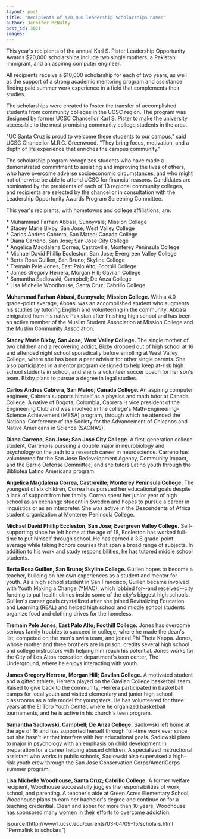 ```yaml
---
layout: post
title: "Recipients of $20,000 leadership scholarships named"
author: Jennifer McNulty
post_id: 3021
images:
---
```


<p>
  This year's recipients of the annual Karl S. Pister Leadership Opportunity Awards $20,000 scholarships include two single mothers, a Pakistani immigrant, and an aspiring computer engineer.
</p>
<p>
  All recipients receive a $10,000 scholarship for each of two years, as well as the support of a strong academic mentoring program and assistance finding paid summer work experience in a field that complements their studies.<br>
</p>
<p>
  The scholarships were created to foster the transfer of accomplished students from community colleges in the UCSC region. The program was designed by former UCSC Chancellor Karl S. Pister to make the university accessible to the most promising community college students in the area.<br>
</p>
<p>
  "UC Santa Cruz is proud to welcome these students to our campus," said UCSC Chancellor M.R.C. Greenwood. "They bring focus, motivation, and a depth of life experience that enriches the campus community."<br>
</p>
<p>
  The scholarship program recognizes students who have made a demonstrated commitment to assisting and improving the lives of others, who have overcome adverse socioeconomic circumstances, and who might not otherwise be able to attend UCSC for financial reasons. Candidates are nominated by the presidents of each of 13 regional community colleges, and recipients are selected by the chancellor in consultation with the Leadership Opportunity Awards Program Screening Committee.<br>
</p>
<p>
  This year's recipients, with hometowns and college affiliations, are:<br>
</p>
<p>
  * Muhammad Farhan Abbasi, Sunnyvale; Mission College<br>
  * Stacey Marie Bixby, San Jose; West Valley College<br>
  * Carlos Andres Cabrera, San Mateo; Canada College<br>
  * Diana Carreno, San Jose; San Jose City College<br>
  * Angelica Magdalena Correa, Castroville; Monterey Peninsula College<br>
  * Michael David Phillip Eccleston, San Jose; Evergreen Valley College<br>
  * Berta Rosa Guillen, San Bruno; Skyline College<br>
  * Tremain Pele Jones, East Palo Alto; Foothill College<br>
  * James Gregory Herrera, Morgan Hill; Gavilan College<br>
  * Samantha Sadlowski, Campbell; De Anza College<br>
  * Lisa Michelle Woodhouse, Santa Cruz; Cabrillo College
</p>
<p>
  <b>Muhammad Farhan Abbasi, Sunnyvale; Mission College.</b> With a 4.0 grade-point average, Abbasi was an accomplished student who augments his studies by tutoring English and volunteering in the community. Abbasi emigrated from his native Pakistan after finishing high school and has been an active member of the Muslim Student Association at Mission College and the Muslim Community Association.<br>
</p>
<p>
  <b>Stacey Marie Bixby, San Jose; West Valley College.</b> The single mother of two children and a recovering addict, Bixby dropped out of high school at 16 and attended night school sporadically before enrolling at West Valley College, where she has been a peer adviser for other single parents. She also participates in a mentor program designed to help keep at-risk high school students in school, and she is a volunteer soccer coach for her son's team. Bixby plans to pursue a degree in legal studies.
</p>
<p>
  <b>Carlos Andres Cabrera, San Mateo; Canada College.</b> An aspiring computer engineer, Cabrera supports himself as a physics and math tutor at Canada College. A native of Bogota, Colombia, Cabrera is vice president of the Engineering Club and was involved in the college's Math-Engineering-Science Achievement (MESA) program, through which he attended the National Conference of the Society for the Advancement of Chicanos and Native Americans in Science (SACNAS).
</p>
<p>
  <b>Diana Carreno, San Jose; San Jose City College</b>. A first-generation college student, Carreno is pursuing a double major in neurobiology and psychology on the path to a research career in neuroscience. Carreno has volunteered for the San Jose Redevelopment Agency, Community Impact, and the Barrio Defense Committee, and she tutors Latino youth through the Bibliotea Latino Americana program.
</p>
<p>
  <b>Angelica Magdalena Correa, Castroville; Monterey Peninsula College.</b> The youngest of six children, Correa has pursued her educational goals despite a lack of support from her family. Correa spent her junior year of high school as an exchange student in Sweden and hopes to pursue a career in linguistics or as an interpreter. She was active in the Descendents of Africa student organization at Monterey Peninsula College.<br>
</p>
<p>
  <b>Michael David Phillip Eccleston, San Jose; Evergreen Valley College.</b> Self-supporting since he left home at the age of 18, Eccleston has worked full-time to put himself through school. He has earned a 3.8 grade-point average while taking honors courses that span a broad range of subjects. In addition to his work and study responsibilities, he has tutored middle school students.
</p>
<p>
  <b>Berta Rosa Guillen, San Bruno; Skyline College.</b> Guillen hopes to become a teacher, building on her own experiences as a student and mentor for youth. As a high school student in San Francisco, Guillen became involved with Youth Making a Change (YMAC), which lobbied for--and received--city funding to put health clinics inside some of the city's biggest high schools. Guillen's career goals crystallized after she joined Revitalizing Education and Learning (REAL) and helped high school and middle school students organize food and clothing drives for the homeless.
</p>
<p>
  <b>Tremain Pele Jones, East Palo Alto; Foothill College.</b> Jones has overcome serious family troubles to succeed in college, where he made the dean's list, competed on the men's swim team, and joined Phi Theta Kappa. Jones, whose mother and three brothers are in prison, credits several high school and college instructors with helping him reach his potential. Jones works for the City of Los Altos recreation department's teen center, The Underground, where he enjoys interacting with youth.
</p>
<p>
  <b>James Gregory Herrera, Morgan Hill; Gavilan College.</b> A motivated student and a gifted athlete, Herrera played on the Gavilan College basketball team. Raised to give back to the community, Herrera participated in basketball camps for local youth and visited elementary and junior high school classrooms as a role model for youngsters. He has volunteered for three years at the El Toro Youth Center, where he organized basketball tournaments, and he is active in his church's teen program.
</p>
<p>
  <b>Samantha Sadlowski, Campbell; De Anza College.</b> Sadlowski left home at the age of 16 and has supported herself through full-time work ever since, but she hasn't let that interfere with her educational goals. Sadlowski plans to major in psychology with an emphasis on child development in preparation for a career helping abused children. A specialized instructional assistant who works in public schools, Sadlowski also supervised a high-risk youth crew through the San Jose Conservation Corps/AmeriCorps summer program.
</p>
<p>
  <b>Lisa Michelle Woodhouse, Santa Cruz; Cabrillo College.</b> A former welfare recipient, Woodhouse successfully juggles the responsibilities of work, school, and parenting. A teacher's aide at Green Acres Elementary School, Woodhouse plans to earn her bachelor's degree and continue on for a teaching credential. Clean and sober for more than 10 years, Woodhouse has sponsored many women in their efforts to overcome addiction.<br>
</p>
[source](http://www1.ucsc.edu/currents/03-04/09-15/scholars.html "Permalink to scholars")
